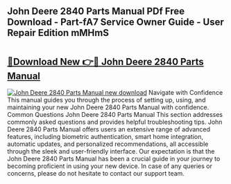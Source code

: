## John Deere 2840 Parts Manual PDf Free Download - Part-fA7 Service Owner Guide - User Repair Edition mMHmS

# <h2><a href="http://bc91566.oget.top/?id=John+Deere+2840+Parts+Manual">🔗Download New 👉🔴 John Deere 2840 Parts Manual</a></h2>

[![John Deere 2840 Parts Manual new download](https://i.imgur.com/5g1atiW.png)](http://bc91566.oget.top/?id=John+Deere+2840+Parts+Manual)
Navigate with Confidence This manual guides you through the process of setting up, using, and maintaining your new John Deere 2840 Parts Manual with confidence. Common Questions John Deere 2840 Parts Manual This section addresses commonly asked questions and provides helpful troubleshooting tips. John Deere 2840 Parts Manual offers users an extensive range of advanced features, including biometric authentication, smart home integration, automatic updates, and personalized recommendations, all accessible through the sleek and user-friendly interface. Our expectation is that the John Deere 2840 Parts Manual has been a crucial guide in your journey to becoming proficient in using your new device. In case of any queries or concerns, please do not hesitate to contact our support team.
